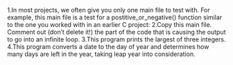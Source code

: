 1.In most projects, we often give you only one main file to test with. For example, this main file is a test for a postitive_or_negative() function similar to the one you worked with in an earlier C project:
2.Copy this main file. Comment out (don’t delete it!) the part of the code that is causing the output to go into an infinite loop.
3.This program prints the largest of three integers.
4.This program converts a date to the day of year and determines how many days are left in the year, taking leap year into consideration.
